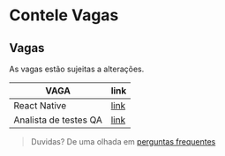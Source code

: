# Contele Vagas

## Vagas
As vagas estão sujeitas a alterações.

| VAGA | link |
| ------ | ------ |
| React Native | [link](react-native) |
| Analista de testes QA | [link](qa-jr) |


> Duvidas? De uma olhada em [perguntas frequentes](perguntas_frequentes)